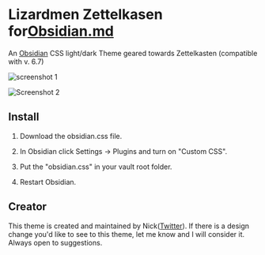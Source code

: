 # Lizardmen Zettelkasen for[Obsidian.md](https://obsidian.md/)
An [Obsidian](https://obsidian.md/) CSS light/dark Theme geared towards Zettelkasten (compatible with v. 6.7)


![screenshot 1](./ObsidianOne.png)

![Screenshot 2](./ObsidianTwo.png)

## Install

1. Download the obsidian.css file.

2. In Obsidian click Settings -> Plugins and turn on "Custom CSS".

3. Put the "obsidian.css" in your vault root folder.

4. Restart Obsidian.

## Creator

This theme is created and maintained by Nick([Twitter](https://twitter.com/dogwaddle)). If there is a design change you'd like to see to this theme, let me know and I will consider it. Always open to suggestions.
